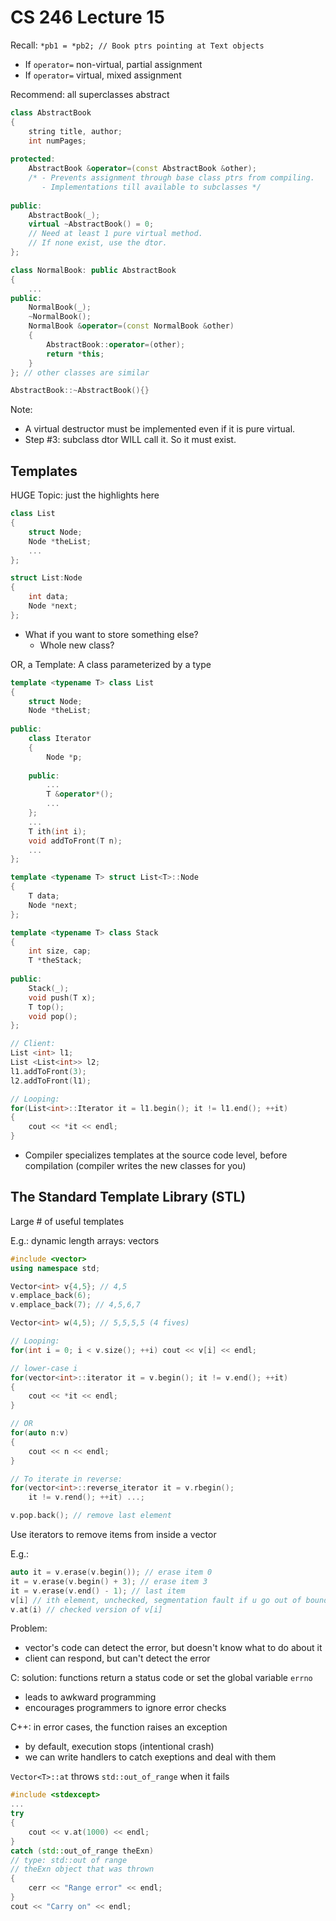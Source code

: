 # CS 246 Lecture 15
Recall: `*pb1 = *pb2; // Book ptrs pointing at Text objects`
- If `operator=` non-virtual, partial assignment
- If `operator=` virtual, mixed assignment

Recommend: all superclasses abstract

```c++
class AbstractBook
{
    string title, author;
    int numPages;
    
protected:
    AbstractBook &operator=(const AbstractBook &other);
    /* - Prevents assignment through base class ptrs from compiling.
       - Implementations till available to subclasses */
    
public:
    AbstractBook(_);
    virtual ~AbstractBook() = 0;
    // Need at least 1 pure virtual method. 
    // If none exist, use the dtor.
};

class NormalBook: public AbstractBook
{
    ...
public:
    NormalBook(_);
    ~NormalBook();
    NormalBook &operator=(const NormalBook &other)
    {
        AbstractBook::operator=(other);
        return *this;
    }
}; // other classes are similar

AbstractBook::~AbstractBook(){}
```
Note:
- A virtual destructor must be implemented even if it is pure virtual.
- Step #3: subclass dtor WILL call it. So it must exist.

## Templates
HUGE Topic: just the highlights here

```c++
class List
{
    struct Node;
    Node *theList;
    ...
};

struct List:Node
{
    int data;
    Node *next;
};
```
- What if you want to store something else?
    - Whole new class?

OR, a Template: A class parameterized by a type

```c++
template <typename T> class List
{
    struct Node;
    Node *theList;
    
public:
    class Iterator
    {
        Node *p;
        
    public:
        ...
        T &operator*();
        ...
    };
    ...
    T ith(int i);
    void addToFront(T n);
    ...
};

template <typename T> struct List<T>::Node
{
    T data;
    Node *next;
};

template <typename T> class Stack
{
    int size, cap;
    T *theStack;
    
public:
    Stack(_);
    void push(T x);
    T top();
    void pop();
};

// Client:
List <int> l1;
List <List<int>> l2;
l1.addToFront(3);
l2.addToFront(l1);

// Looping:
for(List<int>::Iterator it = l1.begin(); it != l1.end(); ++it)
{
    cout << *it << endl;
}
```
- Compiler specializes templates at the source code level, before compilation (compiler writes the new classes for you)

## The Standard Template Library (STL)
Large # of useful templates

E.g.: dynamic length arrays: vectors

```c++
#include <vector>
using namespace std;

Vector<int> v{4,5}; // 4,5
v.emplace_back(6);
v.emplace_back(7); // 4,5,6,7

Vector<int> w(4,5); // 5,5,5,5 (4 fives)

// Looping:
for(int i = 0; i < v.size(); ++i) cout << v[i] << endl;

// lower-case i
for(vector<int>::iterator it = v.begin(); it != v.end(); ++it) 
{
    cout << *it << endl;
}

// OR
for(auto n:v)
{
    cout << n << endl;
}

// To iterate in reverse:
for(vector<int>::reverse_iterator it = v.rbegin(); 
    it != v.rend(); ++it) ...;

v.pop.back(); // remove last element
```

Use iterators to remove items from inside a vector

E.g.:

```c++
auto it = v.erase(v.begin()); // erase item 0
it = v.erase(v.begin() + 3); // erase item 3
it = v.erase(v.end() - 1); // last item
v[i] // ith element, unchecked, segmentation fault if u go out of bound
v.at(i) // checked version of v[i]
```

Problem:
- vector's code can detect the error, but doesn't know what to do about it
- client can respond, but can't detect the error

C: solution: functions return a status code or set the global variable `errno`
- leads to awkward programming
- encourages programmers to ignore error checks

C++: in error cases, the function raises an exception
- by default, execution stops (intentional crash)
- we can write handlers to catch exeptions and deal with them

`Vector<T>::at` throws `std::out_of_range` when it fails

```c++
#include <stdexcept>
...
try
{
    cout << v.at(1000) << endl;
}
catch (std::out_of_range theExn)
// type: std::out of range
// theExn object that was thrown
{
    cerr << "Range error" << endl;
}
cout << "Carry on" << endl;
```
